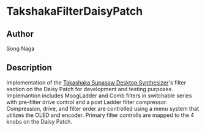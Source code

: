 # TakshakaFilterDaisyPatch

## Author

Song Naga

## Description

Implementation of the [Takashaka Supasaw Desktop Synthesizer](https://github.com/wendallsan/song-naga-takshaka-patch)'s filter section on the Daisy Patch for development and testing purposes.  Implemantion includes MoogLadder and Comb filters in switchable series with pre-filter drive control and a post Ladder filter compressor.  Compression, drive, and filter order are controlled using a menu system that utilizes the OLED and encoder.  Primary filter controlls are mapped to the 4 knobs on the Daisy Patch.